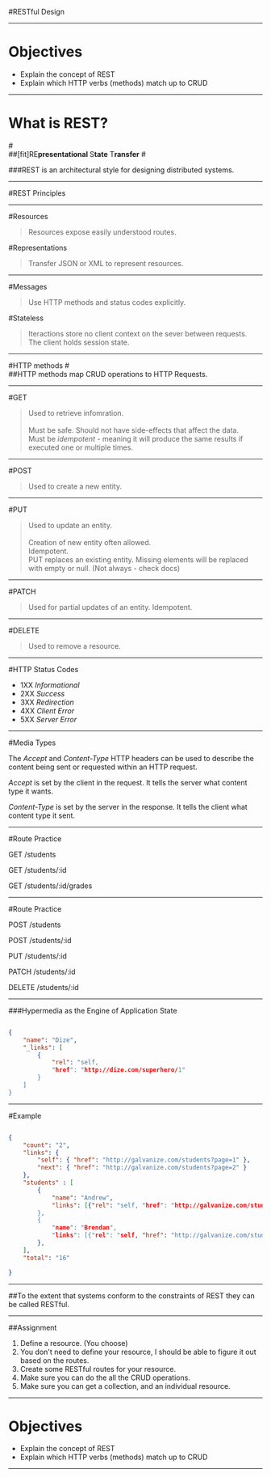 #RESTful Design

---

# Objectives

- Explain the concept of REST
- Explain which HTTP verbs (methods) match up to CRUD

---

# What is REST?
#<br>
##[fit]RE**presentational** S**tate** T**ransfer**
#<br>

###REST is an architectural style for designing distributed systems.

---

#REST Principles

---

#Resources
>Resources expose easily understood routes.

#Representations
> Transfer JSON or XML to represent resources.

---

#Messages
> Use HTTP methods and status codes explicitly.

#Stateless
> Iteractions store no client context on the sever between requests.
> <br>
> The client holds session state.

---

#HTTP methods
#<br>
##HTTP methods map CRUD operations to HTTP Requests.

---

#GET

>Used to retrieve infomration.  
><br>
>Must be safe.  Should not have side-effects that affect the data.
><br>
>Must be *idempotent* - meaning it will produce the same results if executed one or multiple times.

---

#POST

>Used to create a new entity.

---

#PUT

>Used to update an entity.  
><br>
>Creation of new entity often allowed.
><br>
>Idempotent.
><br>
>PUT replaces an existing entity.  Missing elements will be replaced with empty or null. (Not always - check docs)

---

#PATCH

>Used for partial updates of an entity.
>Idempotent.

---

#DELETE

>Used to remove a resource.

---

#HTTP Status Codes

- 1XX *Informational*
- 2XX *Success*
- 3XX *Redirection*
- 4XX *Client Error*
- 5XX *Server Error*

---

#Media Types

The *Accept* and *Content-Type* HTTP headers can be used to describe  the content being sent or requested within an HTTP request.

*Accept* is set by the client in the request.  It tells the server what content type it wants.

*Content-Type* is set by the server in the response.  It tells the client what content type it sent.

---

#Route Practice

GET /students

GET /students/:id

GET /students/:id/grades

---

#Route Practice

POST /students

POST /students/:id

PUT /students/:id

PATCH /students/:id

DELETE /students/:id

---

###Hypermedia as the Engine of Application State

```json

{
	"name": "Dize",
	"_links": [
		{
			"rel": "self,
			"href": "http://dize.com/superhero/1"
		}
	]
}

```

---

#Example

```json

{
	"count": "2",
	"links": {
		"self": { "href": "http://galvanize.com/students?page=1" },
		"next": { "href": "http://galvanize.com/students?page=2" }
	},
	"students" : [
		{
			"name": "Andrew",
			"links": [{"rel": "self, "href": "http://galvanize.com/students/1"}]
		},
		{
			"name": "Brendan",
			"links": [{"rel": "self, "href": "http://galvanize.com/students/2"}]
		},			
	],
	"total": "16"

}


```

---

##To the extent that systems conform to the constraints of REST they can be called RESTful.

---

##Assignment

1. Define a resource. (You choose)
2. You don't need to define your resource, I should be able to figure it out based on the routes.
2. Create some RESTful routes for your resource.
3. Make sure you can do the all the CRUD operations.
4. Make sure you can get a collection, and an individual resource.

---

# Objectives

- Explain the concept of REST
- Explain which HTTP verbs (methods) match up to CRUD

---
